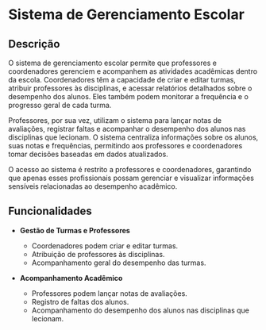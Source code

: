 # Sistema de Gerenciamento Escolar

## Descrição

O sistema de gerenciamento escolar permite que professores e coordenadores gerenciem e acompanhem as atividades acadêmicas dentro da escola. Coordenadores têm a capacidade de criar e editar turmas, atribuir professores às disciplinas, e acessar relatórios detalhados sobre o desempenho dos alunos. Eles também podem monitorar a frequência e o progresso geral de cada turma.

Professores, por sua vez, utilizam o sistema para lançar notas de avaliações, registrar faltas e acompanhar o desempenho dos alunos nas disciplinas que lecionam. O sistema centraliza informações sobre os alunos, suas notas e frequências, permitindo aos professores e coordenadores tomar decisões baseadas em dados atualizados.

O acesso ao sistema é restrito a professores e coordenadores, garantindo que apenas esses profissionais possam gerenciar e visualizar informações sensíveis relacionadas ao desempenho acadêmico.

## Funcionalidades

- **Gestão de Turmas e Professores**
  - Coordenadores podem criar e editar turmas.
  - Atribuição de professores às disciplinas.
  - Acompanhamento geral do desempenho das turmas.

- **Acompanhamento Acadêmico**
  - Professores podem lançar notas de avaliações.
  - Registro de faltas dos alunos.
  - Acompanhamento do desempenho dos alunos nas disciplinas que lecionam.
